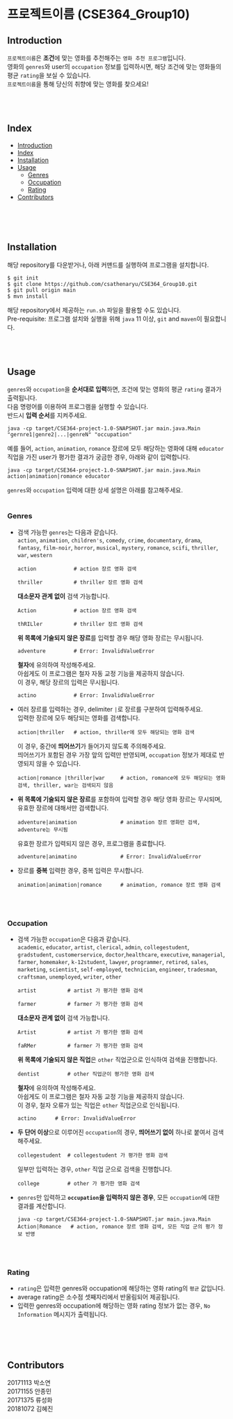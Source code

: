 # 프로젝트이름 (CSE364_Group10)
## Introduction
`프로젝트이름`은 **조건**에 맞는 영화를 추천해주는 `영화 추천 프로그램`입니다.  
영화의 `genres`와 user의 `occupation` 정보를 입력하시면, 해당 조건에 맞는 영화들의 평균 `rating`을 보실 수 있습니다.  
`프로젝트이름`을 통해 당신의 취향에 맞는 영화를 찾으세요!  
<br>
<br>
<br>



## Index
+ [Introduction](#Introduction)
+ [Index](#Index)
+ [Installation](#Installation)
+ [Usage](#Usage)
    + [Genres](#Genres)
    + [Occupation](#Occupation)
    + [Rating](#Rating)
+ [Contributors](#Contributors)
<br>
<br>
<br>



## Installation
해당 repository를 다운받거나, 아래 커맨드를 실행하여 프로그램을 설치합니다.  
```
$ git init
$ git clone https://github.com/csathenaryu/CSE364_Group10.git
$ git pull origin main
$ mvn install
``` 
해당 repository에서 제공하는 `run.sh` 파일을 활용할 수도 있습니다.  
Pre-requisite: 프로그램 설치와 실행을 위해 `java` 11 이상, `git` and `maven`이 필요합니다.  
<br>
<br>
<br>



## Usage
`genres`와 `occupation`을 **순서대로 입력**하면, 조건에 맞는 영화의 평균 `rating` 결과가 출력됩니다.  
다음 명령어를 이용하여 프로그램을 실행할 수 있습니다.  
반드시 **입력 순서**를 지켜주세요.  
```
java -cp target/CSE364-project-1.0-SNAPSHOT.jar main.java.Main "gernre1|genre2|...|genreN" "occupation"
```  

예를 들어, `action`, `animation`, `romance` 장르에 모두 해당하는 영화에 대해 `educator` 직업을 가진 user가 평가한 결과가 궁금한 경우, 아래와 같이 입력합니다.  
```
java -cp target/CSE364-project-1.0-SNAPSHOT.jar main.java.Main action|animation|romance educator
```  
`genres`와 `occupation` 입력에 대한 상세 설명은 아래를 참고해주세요.   
<br>


### Genres  
- 검색 가능한 `genres`는 다음과 같습니다.   
`action`, `animation`, `children's`, `comedy`, `crime`,  `documentary`, `drama`, `fantasy`, `film-noir`, `horror`,  `musical`, `mystery`, `romance`, `scifi`, `thriller`, `war`, `western`  
    ```
    action            # action 장르 영화 검색
    ```
    ```
    thriller          # thriller 장르 영화 검색
    ```
    **대소문자 관계 없이** 검색 가능합니다.  
    ```
    Action            # action 장르 영화 검색
    ```
    ```
    thRILler          # thriller 장르 영화 검색
    ```
    **위 목록에 기술되지 않은 장르**를 입력할 경우 해당 영화 장르는 무시됩니다.
    ```
    adventure         # Error: InvalidValueError
    ```
    **철자**에 유의하여 작성해주세요.  
    아쉽게도 이 프로그램은 철자 자동 교정 기능을 제공하지 않습니다.  
    이 경우, 해당 장르의 입력은 무시됩니다.  
    ```
    actino            # Error: InvalidValueError
    ```

- 여러 장르를 입력하는 경우, delimiter `|`로 장르를 구분하여 입력해주세요.  
입력한 장르에 모두 해당되는 영화를 검색합니다.  
    ```
    action|thriller   # action, thriller에 모두 해당되는 영화 검색
    ```
    이 경우, 중간에 **띄어쓰기**가 들어가지 않도록 주의해주세요.   
    띄어쓰기가 포함된 경우 가장 앞의 입력만 반영되며, `occupation` 정보가 제대로 반영되지 않을 수 있습니다.  
    ```
    action|romance |thriller|war     # action, romance에 모두 해당되는 영화 검색, thriller, war는 검색되지 않음
    ```

- **위 목록에 기술되지 않은 장르**를 포함하여 입력할 경우 해당 영화 장르는 무시되며, 유효한 장르에 대해서만 검색합니다.  
    ```
    adventure|animation              # animation 장르 영화만 검색, adventure는 무시됨
    ```
    유효한 장르가 입력되지 않은 경우, 프로그램을 종료합니다.  
    ```
    adventure|animatino              # Error: InvalidValueError
    ```
- 장르를 **중복** 입력한 경우, 중복 입력은 무시합니다.  
    ```
    animation|animation|romance      # animation, romance 장르 영화 검색
    ```
<br>
<br>

### Occupation  
- 검색 가능한 `occupation`은 다음과 같습니다.  
`academic`, `educator`, `artist`, `clerical`, `admin`, `collegestudent`, `gradstudent`, `customerservice`, `doctor`,`healthcare`, `executive`, `managerial`, `farmer`, `homemaker`, `k-12student`, `lawyer`, `programmer`, `retired`, `sales`, `marketing`, `scientist`, `self-employed`, `technician`, `engineer`, `tradesman`, `craftsman`, `unemployed`, `writer`, `other`  
    ```
    artist          # artist 가 평가한 영화 검색
    ```
    ```
    farmer          # farmer 가 평가한 영화 검색
    ```
    **대소문자 관계 없이** 검색 가능합니다.  
    ```
    Artist          # artist 가 평가한 영화 검색
    ```
    ```
    faRMer          # farmer 가 평가한 영화 검색
    ```
    **위 목록에 기술되지 않은 직업**은 `other` 직업군으로 인식하여 검색을 진행합니다.   
    ```
    dentist         # other 직업군이 평가한 영화 검색
    ```
    **철자**에 유의하여 작성해주세요.  
    아쉽게도 이 프로그램은 철자 자동 교정 기능을 제공하지 않습니다.  
    이 경우, 철자 오류가 있는 직업은 `other` 직업군으로 인식됩니다.     
    ```
    actino      # Error: InvalidValueError
    ```
    
- **두 단어 이상**으로 이루어진 `occupation`의 경우, **띄어쓰기 없이** 하나로 붙여서 검색해주세요.  
    ```
    collegestudent  # collegestudent 가 평가한 영화 검색
    ```
    일부만 입력하는 경우, `other` 직업 군으로 검색을 진행합니다.  
    ```
    college         # other 가 평가한 영화 검색
    ```

- `genres`만 입력하고 **`occupation`을 입력하지 않은 경우**, 모든 `occupation`에 대한 결과를 계산합니다.  
    ```
    java -cp target/CSE364-project-1.0-SNAPSHOT.jar main.java.Main Action|Romance   # action, romance 장르 영화 검색, 모든 직업 군의 평가 정보 반영
    ```  
<br>
<br>

### Rating
- `rating`은 입력한 genres와 occupation에 해당하는 영화 rating의 `평균` 값입니다.  
- average rating은 소수점 셋째자리에서 반올림되어 제공됩니다.    
- 입력한 genres와 occupation에 해당하는 영화 rating 정보가 없는 경우, `No Information` 메시지가 출력됩니다.  
<br>
<br>
<br>

## Contributors
20171113 박소연  
20171155 안종민  
20171375 류성화  
20181072 김혜진
<br>
<br>
<br>
